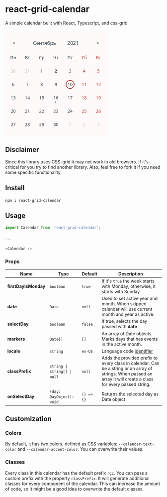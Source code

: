 # react-grid-calendar

A simple calendar built with React, Typescript, and css-grid

![Calendar screenshot](/calendar.png)

## Disclaimer 

Since this library uses CSS-grid it may not work in old browsers. If it's critical for you try to find another library. Also, feel free to fork it if you need some specific functionality.

## Install

`npm i react-grid-calendar`

## Usage

```javascript
import Calendar from 'react-grid-calendar';

...

<Calendar />
```

### Props

Name|Type|Default|Description
-------|---------|------|------
**firstDayIsMonday**|`boolean`|`true`|If it's `true` the week starts with Monday, otherwise, it starts with Sunday
**date**|`Date`|`null`|Used to set active year and month. When skipped calendar will use current month and year as active.
**selectDay**|`boolean`|`false`|If true, selects the day passed with **date**
**markers**|`Date[]`|`[]`|An array of Date objects. Marks days that has events in the active month.
**locale**|`string`|`en-US`|Language code [identifier](https://github.com/libyal/libfwnt/wiki/Language-Code-identifiers#0x0400---0x04ff)
**classPrefix**|`string \| string[] \| null`|`null`|Adds the provided prefix to every class in calendar. Can be a string or an array of strings. When passed an array it will create a class for every passed string.
**onSelectDay**|`(day: DayObject): void`|`() => {}`|Returns the selected day as Date object

## Customization

### Colors

By default, it has two colors, defined as CSS variables: `--calendar-text-color` and `--calendar-accent-color`. You can overwrite their values.

### Classes

Every class in this calendar has the default prefix `rgc`. You can pass a custom prefix with the property `classPrefix`. It will generate additional classes for every component of the calendar. This can increase the amount of code, so It might be a good idea to overwrite the default classes.
